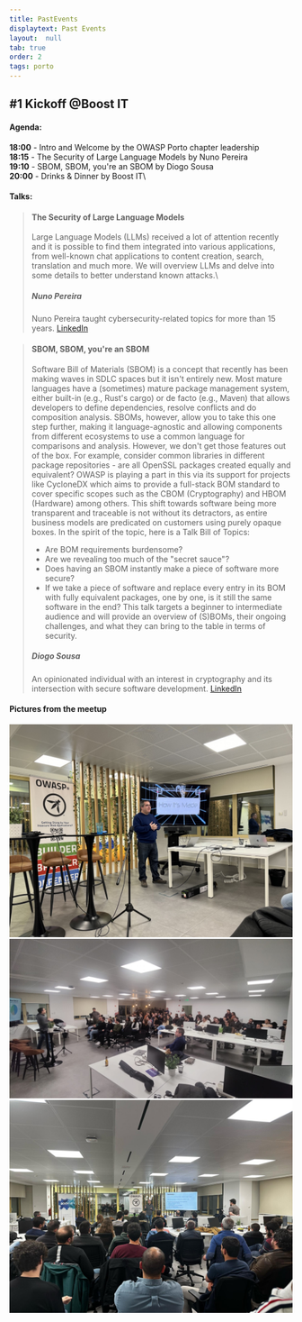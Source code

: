 ```yaml
---
title: PastEvents
displaytext: Past Events
layout:  null
tab: true
order: 2
tags: porto
---
```



## #1 Kickoff @Boost IT

#### Agenda:
 **18:00** - Intro and Welcome by the OWASP Porto chapter leadership\
 **18:15** - The Security of Large Language Models by Nuno Pereira\
 **19:10** - SBOM, SBOM, you're an SBOM by Diogo Sousa\
 **20:00** - Drinks & Dinner by Boost IT\

#### Talks:

> #### The Security of Large Language Models
> Large Language Models (LLMs) received a lot of attention recently and it is possible to find them integrated into various applications, from well-known chat applications to content creation, search, translation and much more. We will overview LLMs and delve into some details to better understand known attacks.\
> ##### Nuno Pereira
> Nuno Pereira taught cybersecurity-related topics for more than 15 years. 
> [LinkedIn](https://www.linkedin.com/in/napereira/)

> #### SBOM, SBOM, you're an SBOM
> Software Bill of Materials (SBOM) is a concept that recently has been making waves in SDLC spaces but it isn't entirely new. Most mature languages have a (sometimes) mature package management system, either built-in (e.g., Rust's cargo) or de facto (e.g., Maven) that allows developers to define dependencies, resolve conflicts and do composition analysis.
> SBOMs, however, allow you to take this one step further, making it language-agnostic and allowing components from different ecosystems to use a common language for comparisons and analysis. However, we don't get those features out of the box. For example, consider common libraries in different package repositories - are all OpenSSL packages created equally and equivalent?
> OWASP is playing a part in this via its support for projects like CycloneDX which aims to provide a full-stack BOM standard to cover specific scopes such as the CBOM (Cryptography) and HBOM (Hardware) among others.
> This shift towards software being more transparent and traceable is not without its detractors, as entire business models are predicated on customers using purely opaque boxes.
> In the spirit of the topic, here is a Talk Bill of Topics:
> - Are BOM requirements burdensome?
> - Are we revealing too much of the "secret sauce"?
> - Does having an SBOM instantly make a piece of software more secure?
> - If we take a piece of software and replace every entry in its BOM with fully equivalent packages, one by one, is it still the same software in the end?
> This talk targets a beginner to intermediate audience and will provide an overview of (S)BOMs, their ongoing challenges, and what they can bring to the table in terms of security.
> ##### Diogo Sousa
> An opinionated individual with an interest in cryptography and its intersection with secure software development.
> [LinkedIn](https://www.linkedin.com/in/0xdsousa/)

#### Pictures from the meetup

![#1 Kickoff](assets/images/meetup_01/img1.jpeg)
![#1 Kickoff](assets/images/meetup_01/img2.jpg)
![#1 Kickoff](assets/images/meetup_01/img3.jpg)